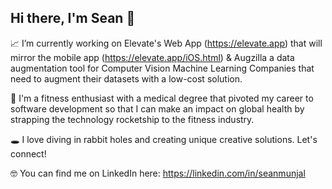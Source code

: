 ## Hi there, I'm Sean 👋

📈 I’m currently working on Elevate's Web App (https://elevate.app) that will mirror the mobile app (https://elevate.app/iOS.html) & Augzilla a data augmentation tool for Computer Vision Machine Learning Companies that need to augment their datasets with a low-cost solution.

🚀 I'm a fitness enthusiast with a medical degree that pivoted my career to software development so that I can make an impact on global health by strapping the technology rocketship to the fitness industry.

🕳 I love diving in rabbit holes and creating unique creative solutions. Let's connect!

🤓 You can find me on LinkedIn here: https://linkedin.com/in/seanmunjal


